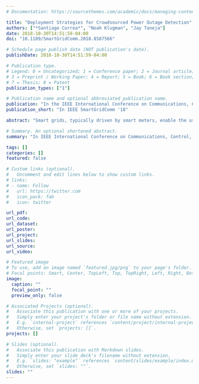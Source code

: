 ```yaml
---
# Documentation: https://sourcethemes.com/academic/docs/managing-content/

title: "Deployment Strategies for Crowdsourced Power Outage Detection"
authors: ["*Santiago Correa*", "Noah Klugman", "Jay Taneja"]
date: 2018-10-30T14:51:59-04:00
doi: "10.1109/SmartGridComm.2018.8587566"

# Schedule page publish date (NOT publication's date).
publishDate: 2018-10-30T14:51:59-04:00

# Publication type.
# Legend: 0 = Uncategorized; 1 = Conference paper; 2 = Journal article;
# 3 = Preprint / Working Paper; 4 = Report; 5 = Book; 6 = Book section;
# 7 = Thesis; 8 = Patent
publication_types: ["1"]

# Publication name and optional abbreviated publication name.
publication: "In the IEEE International Conference on Communications, Control, and Computing Technologies for Smart Grids (SmartGridComm 2018)"
publication_short: "In IEEE SmartGridComm '18"

abstract: "Smart grids, typically driven by smart meters, enable the use of information and communication technologies to collect grid status in real-time. However, while smart meters are typically essential to the smart grid vision, many utilities globally have not installed smart meters mainly due to technical or budget constraints. In this paper we evaluate deployment strategies of GridWatch, a novel crowdsourcing system to detect electricity outages using smart phones. Using demographic, user mobility, and outage data relevant for Nairobi, Kenya, we develop an agent-based model (ABM) simulation to understand the factors that optimize the deployment strategy of GridWatch in different sub-regions of the city while maintaining high confidence of outage detection. Our results show that outage detection improves dramatically with increasing density of households per transformer, so a higher penetration of GridWatch devices is needed in areas with sparser grids."

# Summary. An optional shortened abstract.
summary: "In IEEE International Conference on Communications, Control, and Computing Technologies for Smart Grids (SmartGridComm 2018)."

tags: []
categories: []
featured: false

# Custom links (optional).
#   Uncomment and edit lines below to show custom links.
# links:
# - name: Follow
#   url: https://twitter.com
#   icon_pack: fab
#   icon: twitter

url_pdf:
url_code:
url_dataset:
url_poster:
url_project:
url_slides:
url_source:
url_video:

# Featured image
# To use, add an image named `featured.jpg/png` to your page's folder. 
# Focal points: Smart, Center, TopLeft, Top, TopRight, Left, Right, BottomLeft, Bottom, BottomRight.
image:
  caption: ""
  focal_point: ""
  preview_only: false

# Associated Projects (optional).
#   Associate this publication with one or more of your projects.
#   Simply enter your project's folder or file name without extension.
#   E.g. `internal-project` references `content/project/internal-project/index.md`.
#   Otherwise, set `projects: []`.
projects: []

# Slides (optional).
#   Associate this publication with Markdown slides.
#   Simply enter your slide deck's filename without extension.
#   E.g. `slides: "example"` references `content/slides/example/index.md`.
#   Otherwise, set `slides: ""`.
slides: ""
---
```

